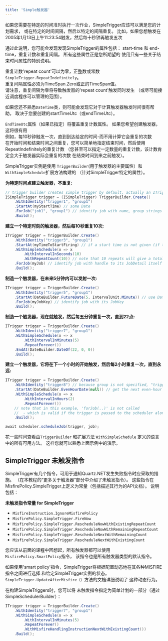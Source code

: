 ```yaml
---
title: 'Simple触发器'
---
```


如果您需要在特定的时间准时执行一次作业，SimpleTrigger应该可以满足您的计划需求，
或在特定的时间间隔，然后以特定的间隔重复。 比如，如果您想触发在2005年1月13日上午11:23:54触发，然后每十秒钟再触发五次  

通过此说明，您可能会发现发现SimpleTrigger的属性包括：
start-time 和 end-time，重复计数和重复间隔。 所有这些属性正是您所期望的
使用只有一些关于结束时间属性的特别说明。  


重复计数'repeat count'可以为零，正整数或常数 `SimpleTrigger.RepeatIndefinitely`。  
重复间隔属性必须为TimeSpan.Zero或正的TimeSpan值。  
请注意，重复间隔为零将导致触发器的'repeat count'触发同时发生
（或尽可能接近调度程序可以管理的范围）。  


如果您还不熟悉`DateTime`类，则可能会发现它对于计算触发器触发时间很有帮助，
取决于您要创建的startTimeUtc（或endTimeUtc）。

 `EndTimeUtc`属性（如果已指定）将覆盖重复计数属性。 如果您希望创建触发器，这将很有用  
例如，每10秒钟触发一次，直到到达给定的时间-而不用计算它会重复的次数  
在开始时间和结束时间之间重复，您可以简单地指定结束时间，然后使用RepeatIndefinitely的重复计数
（您甚至可以指定一定数量的重复计数，该计数肯定会大于触发器实际会重复的次数
在结束时间到来之前触发）。  

SimpleTrigger实例是使用 `TriggerBuilder`(用于触发器的主要属性）和`WithSimpleSchedule`扩展方法构建的
（针对SimpleTrigger特定的属性）。

__为特定时间点建立触发器，不重复:__

```csharp
// trigger builder creates simple trigger by default, actually an ITrigger is returned
ISimpleTrigger trigger = (ISimpleTrigger) TriggerBuilder.Create()
    .WithIdentity("trigger1", "group1")
    .StartAt(myStartTime) // some Date 
    .ForJob("job1", "group1") // identify job with name, group strings
    .Build();
```

__建立一个特定时刻的触发器，然后每10秒重复10次:__

```csharp
ITrigger trigger = TriggerBuilder.Create()
    .WithIdentity("trigger3", "group1")
    .StartAt(myTimeToStartFiring) // if a start time is not given (if this line were omitted), "now" is implied
    .WithSimpleSchedule(x => x
        .WithIntervalInSeconds(10)
        .WithRepeatCount(10)) // note that 10 repeats will give a total of 11 firings
    .ForJob(myJob) // identify job with handle to its JobDetail itself                   
    .Build();

```

__制造一个触发器，在未来5分钟内可以发射一次:__

```csharp
ITrigger trigger = TriggerBuilder.Create()
    .WithIdentity("trigger5", "group1")
    .StartAt(DateBuilder.FutureDate(5, IntervalUnit.Minute)) // use DateBuilder to create a date in the future
    .ForJob(myJobKey) // identify job with its JobKey
    .Build();
```

__制造一个触发器，现在就触发，然后每五分钟重复一次，直到22点:__

```csharp
ITrigger trigger = TriggerBuilder.Create()
    .WithIdentity("trigger7", "group1")
    .WithSimpleSchedule(x => x
        .WithIntervalInMinutes(5)
        .RepeatForever())
    .EndAt(DateBuilder.DateOf(22, 0, 0))
    .Build();
```
__建立一个触发器，它将在下一个小时的开始触发，然后每2小时重复一次，直到永远:__

```csharp
ITrigger trigger = TriggerBuilder.Create()
    .WithIdentity("trigger8") // because group is not specified, "trigger8" will be in the default group
    .StartAt(DateBuilder.EvenHourDate(null)) // get the next even-hour (minutes and seconds zero ("00:00"))
    .WithSimpleSchedule(x => x
        .WithIntervalInHours(2)
        .RepeatForever())
    // note that in this example, 'forJob(..)' is not called 
    //  - which is valid if the trigger is passed to the scheduler along with the job  
    .Build();

await scheduler.scheduleJob(trigger, job);
```
花一些时间查看由`TriggerBuilder` 和扩展方法 `WithSimpleSchedule` 定义的语言中的所有可用方法。
这样您就可以熟悉上面示例中的演示。

## SimpleTrigger  未触发指令

SimpleTrigger有几个指令，可用于通知Quartz.NET发生失败指令时应采取的措施。
（在本教程的“更多关于触发器”部分中介绍了未触发指令）。
这些指令在MisfirePolicy.SimpleTrigger上定义为常量（包括描述其行为的API文档）。
说明包括：

__未触发指令常量 for SimpleTrigger__

* `MisfireInstruction.IgnoreMisfirePolicy`
* `MisfirePolicy.SimpleTrigger.FireNow`
* `MisfirePolicy.SimpleTrigger.RescheduleNowWithExistingRepeatCount`
* `MisfirePolicy.SimpleTrigger.RescheduleNowWithRemainingRepeatCount`
* `MisfirePolicy.SimpleTrigger.RescheduleNextWithRemainingCount`
* `MisfirePolicy.SimpleTrigger.RescheduleNextWithExistingCount`

您应该从前面的课程中回想起，所有触发器都可以使用`MisfirePolicy.SmartPolicy`指令，
该指令也是所有触发器类型的默认指令。  

如果使用'smart policy'指令，SimpleTrigger将根据配置动态地在其各种MISFIRE指令之间进行选择
和给定SimpleTrigger实例的状态。 `SimpleTrigger.UpdateAfterMisfire（）`方法的文档详细说明了
这种动态行为。  

在构建SimpleTriggers时，您可以将 未触发指令指定为简单计划的一部分（通过SimpleSchedulerBuilder）：  

```csharp
ITrigger trigger = TriggerBuilder.Create()
    .WithIdentity("trigger7", "group1")
    .WithSimpleSchedule(x => x
        .WithIntervalInMinutes(5)
        .RepeatForever()
        .WithMisfireHandlingInstructionNextWithExistingCount())
    .Build();
```
